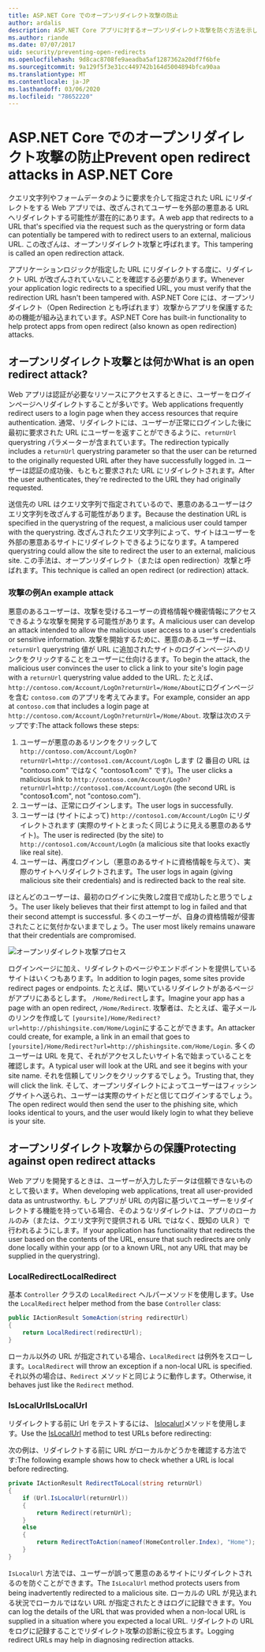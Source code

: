 ```yaml
---
title: ASP.NET Core でのオープンリダイレクト攻撃の防止
author: ardalis
description: ASP.NET Core アプリに対するオープンリダイレクト攻撃を防ぐ方法を示します。
ms.author: riande
ms.date: 07/07/2017
uid: security/preventing-open-redirects
ms.openlocfilehash: 9d8cac8708fe9aeadba5af1287362a20df7f6bfe
ms.sourcegitcommit: 9a129f5f3e31cc449742b164d5004894bfca90aa
ms.translationtype: MT
ms.contentlocale: ja-JP
ms.lasthandoff: 03/06/2020
ms.locfileid: "78652220"
---
```

# <a name="prevent-open-redirect-attacks-in-aspnet-core"></a><span data-ttu-id="1ad9f-103">ASP.NET Core でのオープンリダイレクト攻撃の防止</span><span class="sxs-lookup"><span data-stu-id="1ad9f-103">Prevent open redirect attacks in ASP.NET Core</span></span>

<span data-ttu-id="1ad9f-104">クエリ文字列やフォームデータのように要求を介して指定された URL にリダイレクトをする Web アプリでは、改ざんされてユーザーを外部の悪意ある URL へリダイレクトする可能性が潜在的にあります。</span><span class="sxs-lookup"><span data-stu-id="1ad9f-104">A web app that redirects to a URL that's specified via the request such as the querystring or form data can potentially be tampered with to redirect users to an external, malicious URL.</span></span> <span data-ttu-id="1ad9f-105">この改ざんは、オープンリダイレクト攻撃と呼ばれます。</span><span class="sxs-lookup"><span data-stu-id="1ad9f-105">This tampering is called an open redirection attack.</span></span>

<span data-ttu-id="1ad9f-106">アプリケーションロジックが指定した URL にリダイレクトする度に、リダイレクト URL が改ざんされていないことを確認する必要があります。</span><span class="sxs-lookup"><span data-stu-id="1ad9f-106">Whenever your application logic redirects to a specified URL, you must verify that the redirection URL hasn't been tampered with.</span></span> <span data-ttu-id="1ad9f-107">ASP.NET Core には、オープンリダイレクト（Open Redirection とも呼ばれます）攻撃からアプリを保護するための機能が組み込まれています。</span><span class="sxs-lookup"><span data-stu-id="1ad9f-107">ASP.NET Core has built-in functionality to help protect apps from open redirect (also known as open redirection) attacks.</span></span>

## <a name="what-is-an-open-redirect-attack"></a><span data-ttu-id="1ad9f-108">オープンリダイレクト攻撃とは何か</span><span class="sxs-lookup"><span data-stu-id="1ad9f-108">What is an open redirect attack?</span></span>

<span data-ttu-id="1ad9f-109">Web アプリは認証が必要なリソースにアクセスするときに、ユーザーをログインページへリダイレクトすることが多いです。</span><span class="sxs-lookup"><span data-stu-id="1ad9f-109">Web applications frequently redirect users to a login page when they access resources that require authentication.</span></span> <span data-ttu-id="1ad9f-110">通常、リダイレクトには、ユーザーが正常にログインした後に最初に要求された URL にユーザーを返すことができるように、`returnUrl` querystring パラメーターが含まれています。</span><span class="sxs-lookup"><span data-stu-id="1ad9f-110">The redirection typically includes a `returnUrl` querystring parameter so that the user can be returned to the originally requested URL after they have successfully logged in.</span></span> <span data-ttu-id="1ad9f-111">ユーザーは認証の成功後、もともと要求された URL にリダイレクトされます。</span><span class="sxs-lookup"><span data-stu-id="1ad9f-111">After the user authenticates, they're redirected to the URL they had originally requested.</span></span>

<span data-ttu-id="1ad9f-112">送信先の URL はクエリ文字列で指定されているので、悪意のあるユーザーはクエリ文字列を改ざんする可能性があります。</span><span class="sxs-lookup"><span data-stu-id="1ad9f-112">Because the destination URL is specified in the querystring of the request, a malicious user could tamper with the querystring.</span></span> <span data-ttu-id="1ad9f-113">改ざんされたクエリ文字列によって、サイトはユーザーを外部の悪意あるサイトにリダイレクトできるようになります。</span><span class="sxs-lookup"><span data-stu-id="1ad9f-113">A tampered querystring could allow the site to redirect the user to an external, malicious site.</span></span> <span data-ttu-id="1ad9f-114">この手法は、オープンリダイレクト（または open redirection）攻撃と呼ばれます。</span><span class="sxs-lookup"><span data-stu-id="1ad9f-114">This technique is called an open redirect (or redirection) attack.</span></span>

### <a name="an-example-attack"></a><span data-ttu-id="1ad9f-115">攻撃の例</span><span class="sxs-lookup"><span data-stu-id="1ad9f-115">An example attack</span></span>

<span data-ttu-id="1ad9f-116">悪意のあるユーザーは、攻撃を受けるユーザーの資格情報や機密情報にアクセスできるような攻撃を開発する可能性があります。</span><span class="sxs-lookup"><span data-stu-id="1ad9f-116">A malicious user can develop an attack intended to allow the malicious user access to a user's credentials or sensitive information.</span></span> <span data-ttu-id="1ad9f-117">攻撃を開始するために、悪意のあるユーザーは、`returnUrl` querystring 値が URL に追加されたサイトのログインページへのリンクをクリックすることをユーザーに仕向けるます。</span><span class="sxs-lookup"><span data-stu-id="1ad9f-117">To begin the attack, the malicious user convinces the user to click a link to your site's login page with a `returnUrl` querystring value added to the URL.</span></span> <span data-ttu-id="1ad9f-118">たとえば、`http://contoso.com/Account/LogOn?returnUrl=/Home/About`にログインページを含む `contoso.com` のアプリを考えてみます。</span><span class="sxs-lookup"><span data-stu-id="1ad9f-118">For example, consider an app at `contoso.com` that includes a login page at `http://contoso.com/Account/LogOn?returnUrl=/Home/About`.</span></span> <span data-ttu-id="1ad9f-119">攻撃は次のステップです:</span><span class="sxs-lookup"><span data-stu-id="1ad9f-119">The attack follows these steps:</span></span>

1. <span data-ttu-id="1ad9f-120">ユーザーが悪意のあるリンクをクリックして `http://contoso.com/Account/LogOn?returnUrl=http://contoso1.com/Account/LogOn` します (2 番目の URL は "contoso.com" ではなく "contoso**1**.com" です)。</span><span class="sxs-lookup"><span data-stu-id="1ad9f-120">The user clicks a malicious link to `http://contoso.com/Account/LogOn?returnUrl=http://contoso1.com/Account/LogOn` (the second URL is "contoso**1**.com", not "contoso.com").</span></span>
2. <span data-ttu-id="1ad9f-121">ユーザーは、正常にログインします。</span><span class="sxs-lookup"><span data-stu-id="1ad9f-121">The user logs in successfully.</span></span>
3. <span data-ttu-id="1ad9f-122">ユーザーは (サイトによって) `http://contoso1.com/Account/LogOn` にリダイレクトされます (実際のサイトとまったく同じように見える悪意のあるサイト)。</span><span class="sxs-lookup"><span data-stu-id="1ad9f-122">The user is redirected (by the site) to `http://contoso1.com/Account/LogOn` (a malicious site that looks exactly like real site).</span></span>
4. <span data-ttu-id="1ad9f-123">ユーザーは、再度ログインし（悪意のあるサイトに資格情報を与えて）、実際のサイトへリダイレクトされます。</span><span class="sxs-lookup"><span data-stu-id="1ad9f-123">The user logs in again (giving malicious site their credentials) and is redirected back to the real site.</span></span>

<span data-ttu-id="1ad9f-124">ほとんどのユーザーは、最初のログインに失敗し2度目で成功したと思うでしょう。</span><span class="sxs-lookup"><span data-stu-id="1ad9f-124">The user likely believes that their first attempt to log in failed and that their second attempt is successful.</span></span> <span data-ttu-id="1ad9f-125">多くのユーザーが、自身の資格情報が侵害されたことに気付かないままでしょう。</span><span class="sxs-lookup"><span data-stu-id="1ad9f-125">The user most likely remains unaware that their credentials are compromised.</span></span>

![オープンリダイレクト攻撃プロセス](preventing-open-redirects/_static/open-redirection-attack-process.png)

<span data-ttu-id="1ad9f-127">ログインページに加え、リダイレクトのページやエンドポイントを提供しているサイトはいくつもあります。</span><span class="sxs-lookup"><span data-stu-id="1ad9f-127">In addition to login pages, some sites provide redirect pages or endpoints.</span></span> <span data-ttu-id="1ad9f-128">たとえば、開いているリダイレクトがあるページがアプリにあるとします。 `/Home/Redirect`します。</span><span class="sxs-lookup"><span data-stu-id="1ad9f-128">Imagine your app has a page with an open redirect, `/Home/Redirect`.</span></span> <span data-ttu-id="1ad9f-129">攻撃者は、たとえば、電子メールのリンクを作成して `[yoursite]/Home/Redirect?url=http://phishingsite.com/Home/Login`にすることができます。</span><span class="sxs-lookup"><span data-stu-id="1ad9f-129">An attacker could create, for example, a link in an email that goes to `[yoursite]/Home/Redirect?url=http://phishingsite.com/Home/Login`.</span></span> <span data-ttu-id="1ad9f-130">多くのユーザーは URL を見て、それがアクセスしたいサイト名で始まっていることを確認します。</span><span class="sxs-lookup"><span data-stu-id="1ad9f-130">A typical user will look at the URL and see it begins with your site name.</span></span> <span data-ttu-id="1ad9f-131">それを信頼してリンクをクリックするでしょう。</span><span class="sxs-lookup"><span data-stu-id="1ad9f-131">Trusting that, they will click the link.</span></span> <span data-ttu-id="1ad9f-132">そして、オープンリダイレクトによってユーザーはフィッシングサイトへ送られ、ユーザーは実際のサイトだと信じてログインするでしょう。</span><span class="sxs-lookup"><span data-stu-id="1ad9f-132">The open redirect would then send the user to the phishing site, which looks identical to yours, and the user would likely login to what they believe is your site.</span></span>

## <a name="protecting-against-open-redirect-attacks"></a><span data-ttu-id="1ad9f-133">オープンリダイレクト攻撃からの保護</span><span class="sxs-lookup"><span data-stu-id="1ad9f-133">Protecting against open redirect attacks</span></span>

<span data-ttu-id="1ad9f-134">Web アプリを開発するときは、ユーザーが入力したデータは信頼できないものとして扱います。</span><span class="sxs-lookup"><span data-stu-id="1ad9f-134">When developing web applications, treat all user-provided data as untrustworthy.</span></span> <span data-ttu-id="1ad9f-135">もし アプリが URL の内容に基づいてユーザーをリダイレクトする機能を持っている場合、そのようなリダイレクトは、アプリのローカルのみ（または、クエリ文字列で提供される URL ではなく、既知の ULR ）で行われるようにします。</span><span class="sxs-lookup"><span data-stu-id="1ad9f-135">If your application has functionality that redirects the user based on the contents of the URL,  ensure that such redirects are only done locally within your app (or to a known URL, not any URL that may be supplied in the querystring).</span></span>

### <a name="localredirect"></a><span data-ttu-id="1ad9f-136">LocalRedirect</span><span class="sxs-lookup"><span data-stu-id="1ad9f-136">LocalRedirect</span></span>

<span data-ttu-id="1ad9f-137">基本 `Controller` クラスの `LocalRedirect` ヘルパーメソッドを使用します。</span><span class="sxs-lookup"><span data-stu-id="1ad9f-137">Use the `LocalRedirect` helper method from the base `Controller` class:</span></span>

```csharp
public IActionResult SomeAction(string redirectUrl)
{
    return LocalRedirect(redirectUrl);
}
```

<span data-ttu-id="1ad9f-138">ローカル以外の URL が指定されている場合、`LocalRedirect` は例外をスローします。</span><span class="sxs-lookup"><span data-stu-id="1ad9f-138">`LocalRedirect` will throw an exception if a non-local URL is specified.</span></span> <span data-ttu-id="1ad9f-139">それ以外の場合は、`Redirect` メソッドと同じように動作します。</span><span class="sxs-lookup"><span data-stu-id="1ad9f-139">Otherwise, it behaves just like the `Redirect` method.</span></span>

### <a name="islocalurl"></a><span data-ttu-id="1ad9f-140">IsLocalUrl</span><span class="sxs-lookup"><span data-stu-id="1ad9f-140">IsLocalUrl</span></span>

<span data-ttu-id="1ad9f-141">リダイレクトする前に Url をテストするには、 [Islocalurl](/dotnet/api/Microsoft.AspNetCore.Mvc.IUrlHelper.islocalurl#Microsoft_AspNetCore_Mvc_IUrlHelper_IsLocalUrl_System_String_)メソッドを使用します。</span><span class="sxs-lookup"><span data-stu-id="1ad9f-141">Use the [IsLocalUrl](/dotnet/api/Microsoft.AspNetCore.Mvc.IUrlHelper.islocalurl#Microsoft_AspNetCore_Mvc_IUrlHelper_IsLocalUrl_System_String_) method to test URLs before redirecting:</span></span>

<span data-ttu-id="1ad9f-142">次の例は、リダイレクトする前に URL がローカルかどうかを確認する方法です:</span><span class="sxs-lookup"><span data-stu-id="1ad9f-142">The following example shows how to check whether a URL is local before redirecting.</span></span>

```csharp
private IActionResult RedirectToLocal(string returnUrl)
{
    if (Url.IsLocalUrl(returnUrl))
    {
        return Redirect(returnUrl);
    }
    else
    {
        return RedirectToAction(nameof(HomeController.Index), "Home");
    }
}
```

<span data-ttu-id="1ad9f-143">`IsLocalUrl` 方法では、ユーザーが誤って悪意のあるサイトにリダイレクトされるのを防ぐことができます。</span><span class="sxs-lookup"><span data-stu-id="1ad9f-143">The `IsLocalUrl` method protects users from being inadvertently redirected to a malicious site.</span></span> <span data-ttu-id="1ad9f-144">ローカルの URL が見込まれる状況でローカルではない URL が指定されたときはログに記録できます。</span><span class="sxs-lookup"><span data-stu-id="1ad9f-144">You can log the details of the URL that was provided when a non-local URL is supplied in a situation where you expected a local URL.</span></span> <span data-ttu-id="1ad9f-145">リダイレクトの URL をログに記録することでリダイレクト攻撃の診断に役立ちます。</span><span class="sxs-lookup"><span data-stu-id="1ad9f-145">Logging redirect URLs may help in diagnosing redirection attacks.</span></span>
